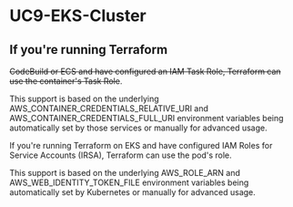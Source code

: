 # UC9-EKS-Cluster

## If you're running Terraform ##

 ~~CodeBuild or ECS and have configured an IAM Task Role, Terraform can use the container's Task Role~~. 

This support is based on the underlying AWS_CONTAINER_CREDENTIALS_RELATIVE_URI and AWS_CONTAINER_CREDENTIALS_FULL_URI environment variables being automatically set by those services or manually for advanced usage.

If you're running Terraform on EKS and have configured IAM Roles for Service Accounts (IRSA), Terraform can use the pod's role. 

This support is based on the underlying AWS_ROLE_ARN and AWS_WEB_IDENTITY_TOKEN_FILE environment variables being automatically set by Kubernetes or manually for advanced usage.
